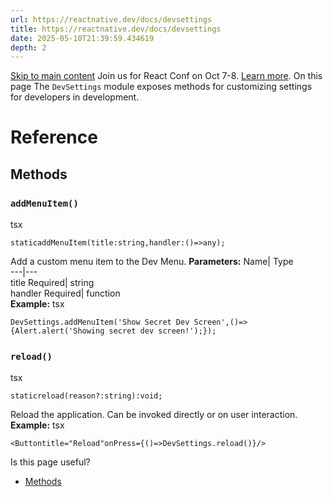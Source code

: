 ```yaml
---
url: https://reactnative.dev/docs/devsettings
title: https://reactnative.dev/docs/devsettings
date: 2025-05-10T21:39:59.434619
depth: 2
---
```


[Skip to main content](https://reactnative.dev/docs/devsettings#__docusaurus_skipToContent_fallback)
Join us for React Conf on Oct 7-8. [Learn more](https://conf.react.dev).
On this page
The `DevSettings` module exposes methods for customizing settings for developers in development.
# Reference
## Methods[​](https://reactnative.dev/docs/devsettings#methods "Direct link to Methods")
### `addMenuItem()`[​](https://reactnative.dev/docs/devsettings#addmenuitem "Direct link to addmenuitem")
tsx
```
staticaddMenuItem(title:string,handler:()=>any);
```

Add a custom menu item to the Dev Menu.
**Parameters:**
Name| Type  
---|---  
title Required| string  
handler Required| function  
**Example:**
tsx
```
DevSettings.addMenuItem('Show Secret Dev Screen',()=>{Alert.alert('Showing secret dev screen!');});
```

### `reload()`[​](https://reactnative.dev/docs/devsettings#reload "Direct link to reload")
tsx
```
staticreload(reason?:string):void;
```

Reload the application. Can be invoked directly or on user interaction.
**Example:**
tsx
```
<Buttontitle="Reload"onPress={()=>DevSettings.reload()}/>
```

Is this page useful?
  * [Methods](https://reactnative.dev/docs/devsettings#methods)



